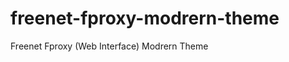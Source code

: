 freenet-fproxy-modrern-theme
============================

Freenet Fproxy (Web Interface) Modrern Theme
